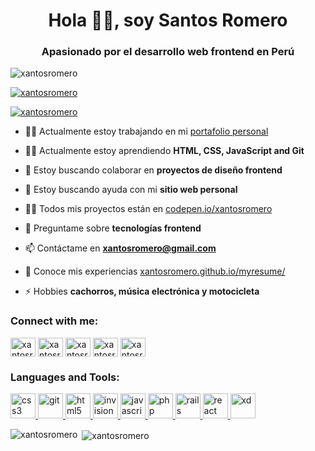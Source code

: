 <h1 align="center">Hola 🙋‍♂️, soy Santos Romero</h1>
<h3 align="center">Apasionado por el desarrollo web frontend en Perú</h3>

<p align="left"> <img src="https://komarev.com/ghpvc/?username=xantosromero&label=Profile%20views&color=0e75b6&style=flat" alt="xantosromero" /> </p>

<p align="left"> <a href="https://github.com/ryo-ma/github-profile-trophy"><img src="https://github-profile-trophy.vercel.app/?username=xantosromero" alt="xantosromero" /></a> </p>

<p align="left"> <a href="https://twitter.com/xantosromero" target="blank"><img src="https://img.shields.io/twitter/follow/xantosromero?logo=twitter&style=for-the-badge" alt="xantosromero" /></a> </p>

- 👷‍♂️ Actualmente estoy trabajando en mi [portafolio personal](https://xantosromero.github.io/myresume/landing.html)

- 👨‍💻 Actualmente estoy aprendiendo **HTML, CSS, JavaScript and Git**

- 🤝 Estoy buscando colaborar en **proyectos de diseño frontend**

- 🙏 Estoy buscando ayuda con mi **sitio web personal**

- 👨‍💻 Todos mis proyectos están en [codepen.io/xantosromero](codepen.io/xantosromero)

- 💬 Preguntame sobre **tecnologías frontend**

- 📫 Contáctame en **xantosromero@gmail.com**

- 📄 Conoce mis experiencias [xantosromero.github.io/myresume/](xantosromero.github.io/myresume/)

- ⚡ Hobbies **cachorros, música electrónica y motocicleta**

<h3 align="left">Connect with me:</h3>
<p align="left">
<a href="https://codepen.io/xantosromero" target="blank"><img align="center" src="https://cdn.jsdelivr.net/npm/simple-icons@3.0.1/icons/codepen.svg" alt="xantosromero" height="30" width="40" /></a>
<a href="https://dev.to/xantosromero" target="blank"><img align="center" src="https://cdn.jsdelivr.net/npm/simple-icons@3.0.1/icons/dev-dot-to.svg" alt="xantosromero" height="30" width="40" /></a>
<a href="https://twitter.com/xantosromero" target="blank"><img align="center" src="https://cdn.jsdelivr.net/npm/simple-icons@3.0.1/icons/twitter.svg" alt="xantosromero" height="30" width="40" /></a>
<a href="https://linkedin.com/in/xantosromero" target="blank"><img align="center" src="https://cdn.jsdelivr.net/npm/simple-icons@3.0.1/icons/linkedin.svg" alt="xantosromero" height="30" width="40" /></a>
<a href="https://instagram.com/xantosromero" target="blank"><img align="center" src="https://cdn.jsdelivr.net/npm/simple-icons@3.0.1/icons/instagram.svg" alt="xantosromero" height="30" width="40" /></a>
</p>

<h3 align="left">Languages and Tools:</h3>
<p align="left"> <a href="https://www.w3schools.com/css/" target="_blank"> <img src="https://devicons.github.io/devicon/devicon.git/icons/css3/css3-original-wordmark.svg" alt="css3" width="40" height="40"/> </a> <a href="https://git-scm.com/" target="_blank"> <img src="https://www.vectorlogo.zone/logos/git-scm/git-scm-icon.svg" alt="git" width="40" height="40"/> </a> <a href="https://www.w3.org/html/" target="_blank"> <img src="https://devicons.github.io/devicon/devicon.git/icons/html5/html5-original-wordmark.svg" alt="html5" width="40" height="40"/> </a> <a href="https://www.invisionapp.com/" target="_blank"> <img src="https://www.vectorlogo.zone/logos/invisionapp/invisionapp-icon.svg" alt="invision" width="40" height="40"/> </a> <a href="https://developer.mozilla.org/en-US/docs/Web/JavaScript" target="_blank"> <img src="https://devicons.github.io/devicon/devicon.git/icons/javascript/javascript-original.svg" alt="javascript" width="40" height="40"/> </a> <a href="https://www.php.net" target="_blank"> <img src="https://devicons.github.io/devicon/devicon.git/icons/php/php-original.svg" alt="php" width="40" height="40"/> </a> <a href="https://rubyonrails.org" target="_blank"> <img src="https://devicons.github.io/devicon/devicon.git/icons/rails/rails-original-wordmark.svg" alt="rails" width="40" height="40"/> </a> <a href="https://reactjs.org/" target="_blank"> <img src="https://devicons.github.io/devicon/devicon.git/icons/react/react-original-wordmark.svg" alt="react" width="40" height="40"/> </a> <a href="https://www.adobe.com/products/xd.html" target="_blank"> <img src="https://cdn.worldvectorlogo.com/logos/adobe-xd.svg" alt="xd" width="40" height="40"/> </a> </p>

<p><img align="left" src="https://github-readme-stats.vercel.app/api/top-langs?username=xantosromero&show_icons=true&locale=en&layout=compact" alt="xantosromero" /></p>

<p>&nbsp;<img align="center" src="https://github-readme-stats.vercel.app/api?username=xantosromero&show_icons=true&locale=en" alt="xantosromero" /></p>

